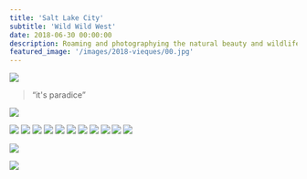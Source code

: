 ```yaml
---
title: 'Salt Lake City'
subtitle: 'Wild Wild West'
date: 2018-06-30 00:00:00
description: Roaming and photographying the natural beauty and wildlife of western USA.
featured_image: '/images/2018-vieques/00.jpg'
---
```


![](/images/2018-vieques/00.jpg)


> “it's paradice”

![](/images/2018-vieques/23.jpg)

<!-- 
### Image galleries -->

<div class="gallery" data-columns="2">
	<img src="/images/2018-vieques/10.jpg">
	<img src="/images/2018-vieques/11.jpg">
	<img src="/images/2018-vieques/12.jpg">
	<img src="/images/2018-vieques/13.jpg">
	<img src="/images/2018-vieques/14.jpg">
	<img src="/images/2018-vieques/15.jpg">
	<img src="/images/2018-vieques/16.jpg">
	<img src="/images/2018-vieques/17.jpg">
	<img src="/images/2018-vieques/18.jpg">
	<img src="/images/2018-vieques/19.jpg">
	<img src="/images/2018-vieques/20.jpg">
</div>


![](/images/2018-vieques/21.jpg)



![](/images/2018-vieques/24.jpg)

